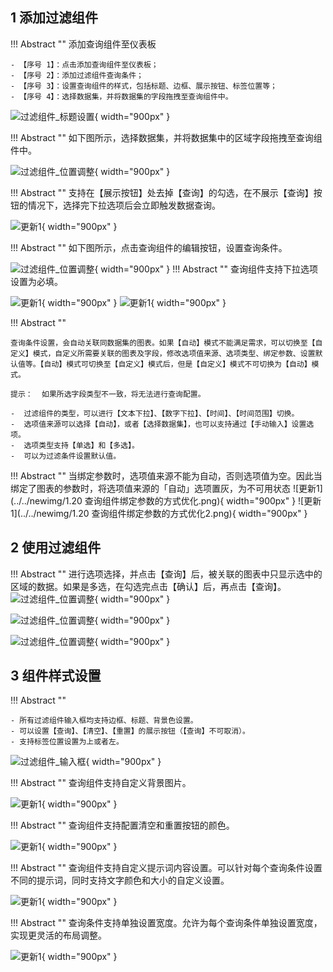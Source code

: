## 1 添加过滤组件
!!! Abstract ""
	添加查询组件至仪表板
	
	- 【序号 1】：点击添加查询组件至仪表板；
	- 【序号 2】：添加过滤组件查询条件；
	- 【序号 3】：设置查询组件的样式，包括标题、边框、展示按钮、标签位置等；
	- 【序号 4】：选择数据集，并将数据集的字段拖拽至查询组件中。

![过滤组件_标题设置](../../img/dashboard_generation/2.0查询组件.png){ width="900px" }

!!! Abstract ""
	如下图所示，选择数据集，并将数据集中的区域字段拖拽至查询组件中。

![过滤组件_位置调整](../../img/dashboard_generation/2.0过滤组件拖拽字段.png){ width="900px" }

!!! Abstract ""
	支持在【展示按钮】处去掉【查询】的勾选，在不展示【查询】按钮的情况下，选择完下拉选项后会立即触发数据查询。

![更新1](../../newimg/1.7%20查询组件支持无查询按钮直接查询.png){ width="900px" }

!!! Abstract ""
	如下图所示，点击查询组件的编辑按钮，设置查询条件。

![过滤组件_位置调整](../../img/dashboard_generation/2.0过滤组件拖拽字段.png){ width="900px" }
!!! Abstract ""
	查询组件支持下拉选项设置为必填。

![更新1](../../newimg/v2-2-7.png){ width="900px" }
![更新1](../../newimg/v2-2-8.png){ width="900px" }

!!! Abstract ""

	查询条件设置，会自动关联同数据集的图表。如果【自动】模式不能满足需求，可以切换至【自定义】模式，自定义所需要关联的图表及字段，修改选项值来源、选项类型、绑定参数、设置默认值等。【自动】模式可切换至【自定义】模式后，但是【自定义】模式不可切换为【自动】模式。

	提示：  如果所选字段类型不一致，将无法进行查询配置。

	-  过滤组件的类型，可以进行【文本下拉】、【数字下拉】、【时间】、【时间范围】切换。
	-  选项值来源可以选择【自动】，或者【选择数据集】，也可以支持通过【手动输入】设置选项。
	-  选项类型支持【单选】和【多选】。
	-  可以为过滤条件设置默认值。
!!! Abstract ""
	当绑定参数时，选项值来源不能为自动，否则选项值为空。因此当绑定了图表的参数时，将选项值来源的「自动」选项置灰，为不可用状态
![更新1](../../newimg/1.20 查询组件绑定参数的方式优化.png){ width="900px" }
![更新1](../../newimg/1.20 查询组件绑定参数的方式优化2.png){ width="900px" }

## 2 使用过滤组件
!!! Abstract ""
	进行选项选择，并点击【查询】后，被关联的图表中只显示选中的区域的数据。如果是多选，在勾选完点击【确认】后，再点击【查询】。
![过滤组件_位置调整](../../img/dashboard_generation/2.0进行查询.png){ width="900px" }

![过滤组件_位置调整](../../img/dashboard_generation/2.0过滤组件选项多选确认.png){ width="900px" }

![过滤组件_位置调整](../../img/dashboard_generation/2.0过滤组件多选确定.png){ width="900px" }

## 3 组件样式设置

!!! Abstract ""

	- 所有过滤组件输入框均支持边框、标题、背景色设置。
	- 可以设置【查询】、【清空】、【重置】的展示按钮（【查询】不可取消）。
	- 支持标签位置设置为上或者左。

![过滤组件_输入框](../../img/dashboard_generation/2.0组件样式设置.png){ width="900px" }


!!! Abstract ""
	查询组件支持自定义背景图片。

![更新1](../../newimg/查询组件支持自定义背景图片.png){ width="900px" }


!!! Abstract ""
	查询组件支持配置清空和重置按钮的颜色。

![更新1](../../newimg/查询组件支持配置清空和重置按钮的颜色%20%5B图片%5D.png){ width="900px" }

!!! Abstract ""
	查询组件支持自定义提示词内容设置。可以针对每个查询条件设置不同的提示词，同时支持文字颜色和大小的自定义设置。

![更新1](../../newimg/查询组件支持自定义提示词内容设置.png){ width="900px" }

!!! Abstract ""
	查询条件支持单独设置宽度。允许为每个查询条件单独设置宽度，实现更灵活的布局调整。

![更新1](../../newimg/查询条件支持单独设置宽度.png){ width="900px" }

